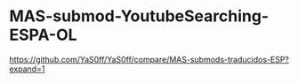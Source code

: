 # MAS-submod-YoutubeSearching-ESPA-OL
https://github.com/YaS0ff/YaS0ff/compare/MAS-submods-traducidos-ESP?expand=1
